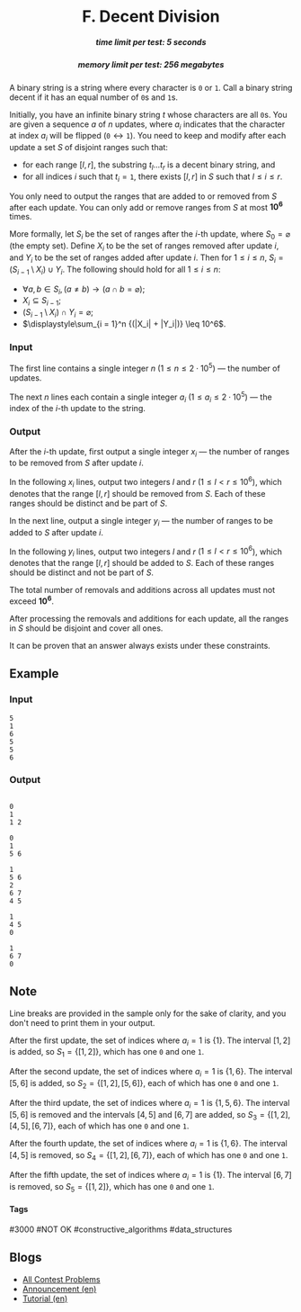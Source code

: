 <h1 style='text-align: center;'> F. Decent Division</h1>

<h5 style='text-align: center;'>time limit per test: 5 seconds</h5>
<h5 style='text-align: center;'>memory limit per test: 256 megabytes</h5>

A binary string is a string where every character is $\texttt{0}$ or $\texttt{1}$. Call a binary string decent if it has an equal number of $\texttt{0}$s and $\texttt{1}$s.

Initially, you have an infinite binary string $t$ whose characters are all $\texttt{0}$s. You are given a sequence $a$ of $n$ updates, where $a_i$ indicates that the character at index $a_i$ will be flipped ($\texttt{0} \leftrightarrow \texttt{1}$). You need to keep and modify after each update a set $S$ of disjoint ranges such that: 

* for each range $[l,r]$, the substring $t_l \dots t_r$ is a decent binary string, and
* for all indices $i$ such that $t_i = \texttt{1}$, there exists $[l,r]$ in $S$ such that $l \leq i \leq r$.

You only need to output the ranges that are added to or removed from $S$ after each update. You can only add or remove ranges from $S$ at most $\mathbf{10^6}$ times.

More formally, let $S_i$ be the set of ranges after the $i$-th update, where $S_0 = \varnothing$ (the empty set). Define $X_i$ to be the set of ranges removed after update $i$, and $Y_i$ to be the set of ranges added after update $i$. Then for $1 \leq i \leq n$, $S_i = (S_{i - 1} \setminus X_i) \cup Y_i$. The following should hold for all $1 \leq i \leq n$: 

* $\forall a,b \in S_i, (a \neq b) \rightarrow (a \cap b = \varnothing)$;
* $X_i \subseteq S_{i - 1}$;
* $(S_{i-1} \setminus X_i) \cap Y_i = \varnothing$;
* $\displaystyle\sum_{i = 1}^n {(|X_i| + |Y_i|)} \leq 10^6$.
### Input

The first line contains a single integer $n$ ($1 \leq n \leq 2 \cdot 10^5$) — the number of updates.

The next $n$ lines each contain a single integer $a_i$ ($1 \leq a_i \leq 2 \cdot 10^5$) — the index of the $i$-th update to the string.

### Output

After the $i$-th update, first output a single integer $x_i$ — the number of ranges to be removed from $S$ after update $i$.

In the following $x_i$ lines, output two integers $l$ and $r$ ($1 \leq l < r \leq 10^6$), which denotes that the range $[l,r]$ should be removed from $S$. Each of these ranges should be distinct and be part of $S$.

In the next line, output a single integer $y_i$ — the number of ranges to be added to $S$ after update $i$.

In the following $y_i$ lines, output two integers $l$ and $r$ ($1 \leq l < r \leq 10^6$), which denotes that the range $[l,r]$ should be added to $S$. Each of these ranges should be distinct and not be part of $S$.

The total number of removals and additions across all updates must not exceed $\mathbf{10^6}$.

After processing the removals and additions for each update, all the ranges in $S$ should be disjoint and cover all ones.

It can be proven that an answer always exists under these constraints.

## Example

### Input


```text
5
1
6
5
5
6
```
### Output


```text

0
1
1 2

0
1
5 6

1
5 6
2
6 7
4 5

1
4 5
0

1
6 7
0
```
## Note

Line breaks are provided in the sample only for the sake of clarity, and you don't need to print them in your output.

After the first update, the set of indices where $a_i = 1$ is $\{1\}$. The interval $[1, 2]$ is added, so $S_1 = \{[1, 2]\}$, which has one $\texttt{0}$ and one $\texttt{1}$.

After the second update, the set of indices where $a_i = 1$ is $\{1, 6\}$. The interval $[5, 6]$ is added, so $S_2 = \{[1, 2], [5, 6]\}$, each of which has one $\texttt{0}$ and one $\texttt{1}$.

After the third update, the set of indices where $a_i = 1$ is $\{1, 5, 6\}$. The interval $[5, 6]$ is removed and the intervals $[4, 5]$ and $[6, 7]$ are added, so $S_3 = \{[1, 2], [4, 5], [6, 7]\}$, each of which has one $\texttt{0}$ and one $\texttt{1}$.

After the fourth update, the set of indices where $a_i = 1$ is $\{1, 6\}$. The interval $[4, 5]$ is removed, so $S_4 = \{[1, 2], [6, 7]\}$, each of which has one $\texttt{0}$ and one $\texttt{1}$.

After the fifth update, the set of indices where $a_i = 1$ is $\{1\}$. The interval $[6, 7]$ is removed, so $S_5 = \{[1, 2]\}$, which has one $\texttt{0}$ and one $\texttt{1}$.



#### Tags 

#3000 #NOT OK #constructive_algorithms #data_structures 

## Blogs
- [All Contest Problems](../Codeforces_Round_836_(Div._2).md)
- [Announcement (en)](../blogs/Announcement_(en).md)
- [Tutorial (en)](../blogs/Tutorial_(en).md)

